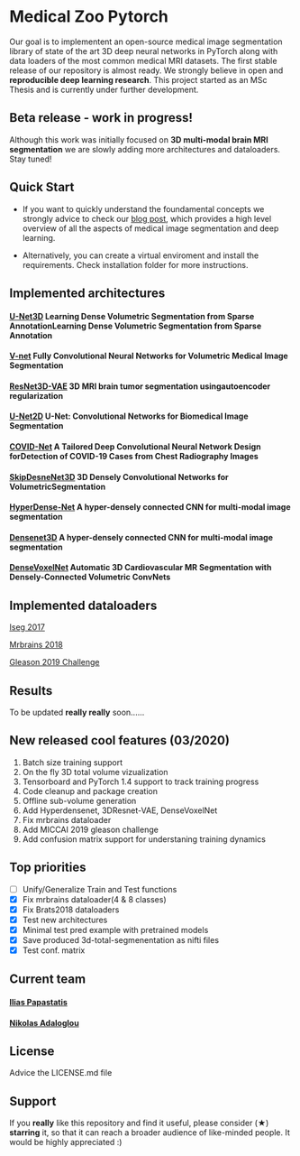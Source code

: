 # Medical Zoo Pytorch
Our goal is to implementent an open-source medical image segmentation library of state of the art 3D deep neural networks in PyTorch along with data loaders of the most common medical MRI datasets. The first stable release of our repository is almost ready. We strongly believe in open and **reproducible deep learning research**. This project started as an MSc Thesis and is currently under further development.

## Beta release - work in progress!
Although this work was initially focused on **3D multi-modal brain MRI segmentation** we are slowly adding more architectures and dataloaders. Stay tuned!

## Quick Start
- If you want to quickly understand the foundamental concepts we strongly advice to check our [blog post](https://theaisummer.com/medical-image-deep-learning/ "MedicalZooPytorch article"), which provides a high level overview of all the aspects of medical image segmentation and deep learning. 

- Alternatively, you can create a virtual enviroment and install the requirements. Check installation folder for more instructions.

## Implemented architectures

#### [U-Net3D](https://arxiv.org/abs/1606.06650) Learning Dense Volumetric Segmentation from Sparse AnnotationLearning Dense Volumetric Segmentation from Sparse Annotation

#### [V-net](https://arxiv.org/abs/1606.04797) Fully Convolutional Neural Networks for Volumetric Medical Image Segmentation

#### [ResNet3D-VAE](https://arxiv.org/pdf/1810.11654.pdf) 3D MRI brain tumor segmentation usingautoencoder regularization

#### [U-Net2D](https://arxiv.org/abs/1505.04597 "official paper") U-Net: Convolutional Networks for Biomedical Image Segmentation

#### [COVID-Net]( https://arxiv.org/pdf/2003.09871.pdf) A Tailored Deep Convolutional Neural Network Design forDetection of COVID-19 Cases from Chest Radiography Images

#### [SkipDesneNet3D](https://arxiv.org/pdf/1709.03199.pdf) 3D Densely Convolutional Networks for VolumetricSegmentation

#### [HyperDense-Net](https://arxiv.org/abs/1804.02967) A hyper-densely connected CNN for multi-modal image segmentation

#### [Densenet3D](https://arxiv.org/abs/1804.02967) A hyper-densely connected CNN for multi-modal image segmentation

#### [DenseVoxelNet](https://arxiv.org/abs/1708.00573) Automatic 3D Cardiovascular MR Segmentation with Densely-Connected Volumetric ConvNets

## Implemented dataloaders
[Iseg 2017](http://iseg2017.web.unc.edu/ "Official iseg-2017 dataset page")

[Mrbrains 2018](https://mrbrains18.isi.uu.nl/ "Mrbrains 2018 official website")

[Gleason 2019 Challenge](https://gleason2019.grand-challenge.org/ "MICCAI2019 Gleason challenge")

## Results

 To be updated **really really** soon......



## New released cool features (03/2020)

1. Batch size training support
2. On the fly 3D total volume vizualization
3. Tensorboard and PyTorch 1.4 support to track training progress
3. Code cleanup and package creation
4. Offline sub-volume generation 
5. Add Hyperdensenet, 3DResnet-VAE, DenseVoxelNet
6. Fix mrbrains dataloader
7. Add MICCAI 2019 gleason challenge
8. Add confusion matrix support for understaning training dynamics


## Top priorities
- [ ] Unify/Generalize Train and Test functions
- [x] Fix mrbrains dataloader(4 & 8 classes)
- [x] Fix Brats2018 dataloaders
- [x] Test new architectures
- [x] Minimal test pred example with pretrained models
- [x] Save produced 3d-total-segmenentation as nifti files
- [x] Test conf. matrix

## Current team

#### [Ilias Papastatis](https://github.com/IliasPap "Git page" )

#### [Nikolas Adaloglou](https://www.linkedin.com/in/adaloglou17/ "LinkedIn page")


## License
Advice the LICENSE.md file

## Support 
If you **really** like this repository and find it useful, please consider (★) **starring** it, so that it can reach a broader audience of like-minded people. It would be highly appreciated :)
